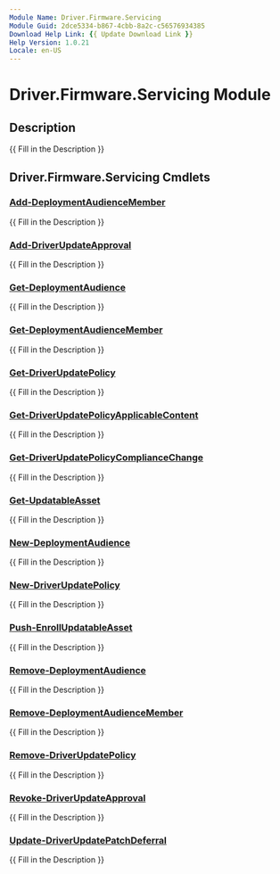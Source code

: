 ```yaml
---
Module Name: Driver.Firmware.Servicing
Module Guid: 2dce5334-b867-4cbb-8a2c-c56576934385
Download Help Link: {{ Update Download Link }}
Help Version: 1.0.21
Locale: en-US
---
```


# Driver.Firmware.Servicing Module
## Description
{{ Fill in the Description }}

## Driver.Firmware.Servicing Cmdlets
### [Add-DeploymentAudienceMember](Add-DeploymentAudienceMember.md)
{{ Fill in the Description }}

### [Add-DriverUpdateApproval](Add-DriverUpdateApproval.md)
{{ Fill in the Description }}

### [Get-DeploymentAudience](Get-DeploymentAudience.md)
{{ Fill in the Description }}

### [Get-DeploymentAudienceMember](Get-DeploymentAudienceMember.md)
{{ Fill in the Description }}

### [Get-DriverUpdatePolicy](Get-DriverUpdatePolicy.md)
{{ Fill in the Description }}

### [Get-DriverUpdatePolicyApplicableContent](Get-DriverUpdatePolicyApplicableContent.md)
{{ Fill in the Description }}

### [Get-DriverUpdatePolicyComplianceChange](Get-DriverUpdatePolicyComplianceChange.md)
{{ Fill in the Description }}

### [Get-UpdatableAsset](Get-UpdatableAsset.md)
{{ Fill in the Description }}

### [New-DeploymentAudience](New-DeploymentAudience.md)
{{ Fill in the Description }}

### [New-DriverUpdatePolicy](New-DriverUpdatePolicy.md)
{{ Fill in the Description }}

### [Push-EnrollUpdatableAsset](Push-EnrollUpdatableAsset.md)
{{ Fill in the Description }}

### [Remove-DeploymentAudience](Remove-DeploymentAudience.md)
{{ Fill in the Description }}

### [Remove-DeploymentAudienceMember](Remove-DeploymentAudienceMember.md)
{{ Fill in the Description }}

### [Remove-DriverUpdatePolicy](Remove-DriverUpdatePolicy.md)
{{ Fill in the Description }}

### [Revoke-DriverUpdateApproval](Revoke-DriverUpdateApproval.md)
{{ Fill in the Description }}

### [Update-DriverUpdatePatchDeferral](Update-DriverUpdatePatchDeferral.md)
{{ Fill in the Description }}


